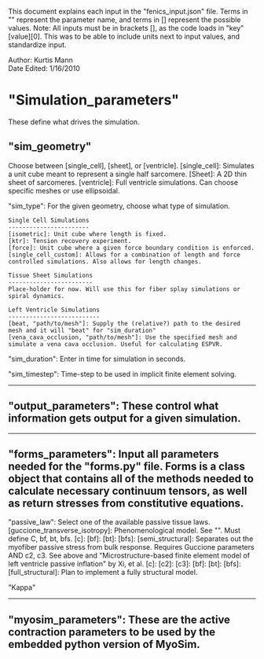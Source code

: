 This document explains each input in the "fenics_input.json" file. Terms in "" represent the parameter name, and terms in [] represent the possible values.
Note: All inputs must be in brackets [], as the code loads in "key"[value][0]. This was to be able to include units next to input values, and standardize input.

Author: Kurtis Mann  
Date Edited: 1/16/2010  


<h1>"Simulation_parameters"</h1>  
These define what drives the simulation.  

 <h2> "sim_geometry"</h2>  
 Choose between [single_cell], [sheet], or [ventricle].
    [single_cell]: Simulates a unit cube meant to represent a single half sarcomere.
    [Sheet]: A 2D thin sheet of sarcomeres.
    [ventricle]: Full ventricle simulations. Can choose specific meshes or use ellipsoidal.

  "sim_type": For the given geometry, choose what type of simulation.

    Single Cell Simulations
    -----------------------
    [isometric]: Unit cube where length is fixed.
    [ktr]: Tension recovery experiment.
    [force]: Unit cube where a given force boundary condition is enforced.
    [single_cell_custom]: Allows for a combination of length and force controlled simulations. Also allows for length changes.

    Tissue Sheet Simulations
    ------------------------
    Place-holder for now. Will use this for fiber splay simulations or spiral dynamics.

    Left Ventricle Simulations
    --------------------------
    [beat, "path/to/mesh"]: Supply the (relative?) path to the desired mesh and it will "beat" for "sim_duration"
    [vena_cava_occlusion, "path/to/mesh"]: Use the specified mesh and simulate a vena cava occlusion. Useful for calculating ESPVR.

  "sim_duration": Enter in time for simulation in seconds.

  "sim_timestep": Time-step to be used in implicit finite element solving.

--------------------
"output_parameters": These control what information gets output for a given simulation.
--------------------

-------------------
"forms_parameters": Input all parameters needed for the "forms.py" file. Forms is a class object that contains all of the methods needed to calculate necessary continuum tensors, as well as return stresses from constitutive equations.
-------------------
  "passive_law": Select one of the available passive tissue laws.
    [guccione_transverse_isotropy]: Phenomenological model. See "". Must define C, bf, bt, bfs.
      [c]:
      [bf]:
      [bt]:
      [bfs]:
    [semi_structural]: Separates out the myofiber passive stress from bulk response. Requires Guccione parameters AND c2, c3. See above and "Microstructure-based finite element model of left ventricle passive inflation" by Xi, et al.
      [c]:
      [c2]:
      [c3]:
      [bf]:
      [bt]:
      [bfs]:
    [full_structural]: Plan to implement a fully structural model.

  "Kappa"

--------------------
"myosim_parameters": These are the active contraction parameters to be used by the embedded python version of MyoSim.
--------------------
